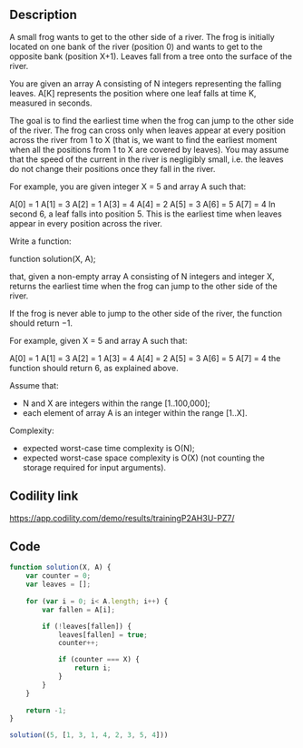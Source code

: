 ## Description
A small frog wants to get to the other side of a river. The frog is initially located on one bank of the river (position 0) and wants to get to the opposite bank (position X+1). Leaves fall from a tree onto the surface of the river.

You are given an array A consisting of N integers representing the falling leaves. A[K] represents the position where one leaf falls at time K, measured in seconds.

The goal is to find the earliest time when the frog can jump to the other side of the river. The frog can cross only when leaves appear at every position across the river from 1 to X (that is, we want to find the earliest moment when all the positions from 1 to X are covered by leaves). You may assume that the speed of the current in the river is negligibly small, i.e. the leaves do not change their positions once they fall in the river.

For example, you are given integer X = 5 and array A such that:

  A[0] = 1
  A[1] = 3
  A[2] = 1
  A[3] = 4
  A[4] = 2
  A[5] = 3
  A[6] = 5
  A[7] = 4
In second 6, a leaf falls into position 5. This is the earliest time when leaves appear in every position across the river.

Write a function:

function solution(X, A);

that, given a non-empty array A consisting of N integers and integer X, returns the earliest time when the frog can jump to the other side of the river.

If the frog is never able to jump to the other side of the river, the function should return −1.

For example, given X = 5 and array A such that:

  A[0] = 1
  A[1] = 3
  A[2] = 1
  A[3] = 4
  A[4] = 2
  A[5] = 3
  A[6] = 5
  A[7] = 4
the function should return 6, as explained above.

Assume that:
- N and X are integers within the range [1..100,000];
- each element of array A is an integer within the range [1..X].

Complexity:
- expected worst-case time complexity is O(N);
- expected worst-case space complexity is O(X) (not counting the storage required for input arguments).

## Codility link
https://app.codility.com/demo/results/trainingP2AH3U-PZ7/

## Code
```javascript
function solution(X, A) {
    var counter = 0;
    var leaves = [];
  
    for (var i = 0; i< A.length; i++) {
        var fallen = A[i];

        if (!leaves[fallen]) {
            leaves[fallen] = true;
            counter++;

            if (counter === X) {
                return i;
            }
        }
    }
  
    return -1;
}

solution((5, [1, 3, 1, 4, 2, 3, 5, 4]))
```